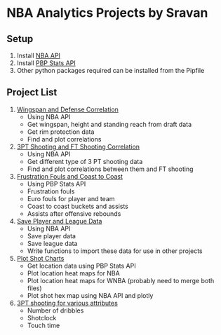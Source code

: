 # NBA Analytics Projects by Sravan
## Setup
1. Install [NBA API](https://github.com/swar/nba_api)
2. Install [PBP Stats API](https://github.com/dblackrun/pbpstats)
3. Other python packages required can be installed from the Pipfile
## Project List 

1. [Wingspan and Defense Correlation](https://github.com/sravanpannala/NBA/tree/master/Wingspan_Defense)
    - Using NBA API
    - Get wingspan, height and standing reach from draft data 
    - Get rim protection data 
    - Find and plot correlations
2. [3PT Shooting and FT Shooting Correlation](https://github.com/sravanpannala/NBA/tree/master/Shooting)
    - Using NBA API
    - Get different type of 3 PT shooting data
    - Find and plot correlations between them and FT shooting
3. [Frustration Fouls and Coast to Coast](https://github.com/sravanpannala/NBA/tree/master/Frustration_Coast)
    - Using PBP Stats API
    - Frustration fouls
    - Euro fouls for player and team
    - Coast to coast buckets and assists
    - Assists after offensive rebounds 
4. [Save Player and League Data](https://github.com/sravanpannala/NBA/tree/master/Save_Player_League_Data)
    - Using NBA API
    - Save player data
    - Save league data
    - Write functions to import these data for use in other projects
5. [Plot Shot Charts](https://github.com/sravanpannala/NBA/tree/master/Shot_Charts)
    - Get location data using PBP Stats API
    - Plot location heat maps for NBA
    - Plot location heat maps for WNBA (probably need to merge both files)
    - Plot shot hex map using NBA API and plotly
6. [3PT shooting for various attributes](https://github.com/sravanpannala/NBA/tree/master/Shooting)
    - Number of dribbles
    - Shotclock
    - Touch time
    


